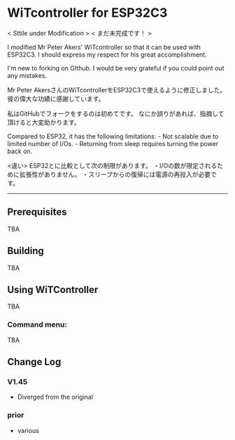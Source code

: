 # WiTcontroller for ESP32C3

< Sttile under Modification >
< まだ未完成です！ >

I modified Mr Peter Akers' WiTcontroller so that it can be used with ESP32C3.
I should express my respect for his great accomplishment.

I'm new to forking on GIthub.
I would be very grateful if you could point out any mistakes.

Mr Peter AkersさんのWiTcontrollerをESP32C3で使えるように修正しました。
彼の偉大な功績に感謝しています。

私はGitHubでフォークをするのは初めてです。
なにか誤りがあれば、指摘して頂けると大変助かります。

<difference>
Compared to ESP32, it has the following limitations:
- Not scalable due to limited number of I/Os.
- Returning from sleep requires turning the power back on.

<違い>
ESP32とに比較として次の制限があります。
・I/Oの数が限定されるために拡張性がありません。
・スリープからの復帰には電源の再投入が必要です。

---

## Prerequisites
TBA

## Building
TBA

## Using WiTController
TBA

### Command menu:
TBA

## Change Log

### V1.45
- Diverged from the original

### prior 
- various
